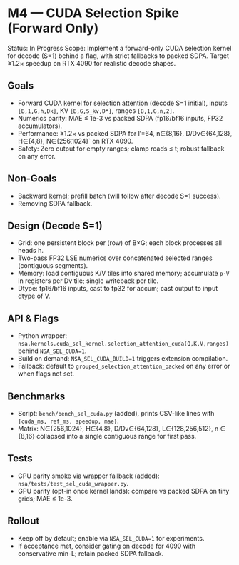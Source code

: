 # M4 — CUDA Selection Spike (Forward Only)

Status: In Progress
Scope: Implement a forward-only CUDA selection kernel for decode (S=1) behind a flag, with strict fallbacks to packed SDPA. Target ≥1.2× speedup on RTX 4090 for realistic decode shapes.

## Goals
- Forward CUDA kernel for selection attention (decode S=1 initial), inputs `[B,1,G,h,Dk]`, KV `[B,G,S_kv,D*]`, ranges `[B,1,G,n,2]`.
- Numerics parity: MAE ≤ 1e-3 vs packed SDPA (fp16/bf16 inputs, FP32 accumulators).
- Performance: ≥1.2× vs packed SDPA for l′=64, n∈{8,16}, D/Dv∈{64,128}, H∈{4,8}, N∈{256,1024}` on RTX 4090.
- Safety: Zero output for empty ranges; clamp reads ≤ t; robust fallback on any error.

## Non-Goals
- Backward kernel; prefill batch (will follow after decode S=1 success).
- Removing SDPA fallback.

## Design (Decode S=1)
- Grid: one persistent block per (row) of B×G; each block processes all heads h.
- Two-pass FP32 LSE numerics over concatenated selected ranges (contiguous segments).
- Memory: load contiguous K/V tiles into shared memory; accumulate `p·V` in registers per Dv tile; single writeback per tile.
- Dtype: fp16/bf16 inputs, cast to fp32 for accum; cast output to input dtype of V.

## API & Flags
- Python wrapper: `nsa.kernels.cuda_sel_kernel.selection_attention_cuda(Q,K,V,ranges)` behind `NSA_SEL_CUDA=1`.
- Build on demand: `NSA_SEL_CUDA_BUILD=1` triggers extension compilation.
- Fallback: default to `grouped_selection_attention_packed` on any error or when flags not set.

## Benchmarks
- Script: `bench/bench_sel_cuda.py` (added), prints CSV-like lines with `{cuda_ms, ref_ms, speedup, mae}`.
- Matrix: N∈{256,1024}, H∈{4,8}, D/Dv∈{64,128}, L∈{128,256,512}, n ∈ {8,16} collapsed into a single contiguous range for first pass.

## Tests
- CPU parity smoke via wrapper fallback (added): `nsa/tests/test_sel_cuda_wrapper.py`.
- GPU parity (opt-in once kernel lands): compare vs packed SDPA on tiny grids; MAE ≤ 1e-3.

## Rollout
- Keep off by default; enable via `NSA_SEL_CUDA=1` for experiments.
- If acceptance met, consider gating on decode for 4090 with conservative min-L; retain packed SDPA fallback.

